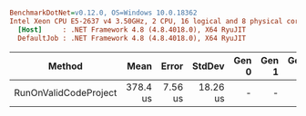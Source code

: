 ``` ini

BenchmarkDotNet=v0.12.0, OS=Windows 10.0.18362
Intel Xeon CPU E5-2637 v4 3.50GHz, 2 CPU, 16 logical and 8 physical cores
  [Host]     : .NET Framework 4.8 (4.8.4018.0), X64 RyuJIT
  DefaultJob : .NET Framework 4.8 (4.8.4018.0), X64 RyuJIT


```
|                Method |     Mean |   Error |   StdDev | Gen 0 | Gen 1 | Gen 2 | Allocated |
|---------------------- |---------:|--------:|---------:|------:|------:|------:|----------:|
| RunOnValidCodeProject | 378.4 us | 7.56 us | 18.26 us |     - |     - |     - |         - |

